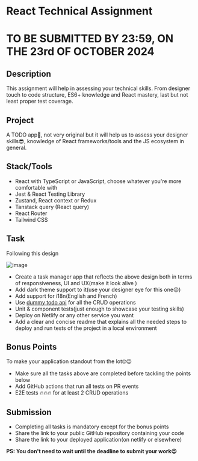 # React Technical Assignment

# TO BE SUBMITTED BY 23:59, ON THE 23rd OF OCTOBER 2024

## Description

This assignment will help in assessing your technical skills. From designer touch to code structure, ES6+ knowledge and React mastery, last but not least proper test coverage.

## Project

A TODO app🤪, not very original but it will help us to assess your designer skills😎, knowledge of React frameworks/tools and the JS ecosystem in general.

## Stack/Tools

- React with TypeScript or JavaScript, choose whatever you're more comfortable with
- Jest & React Testing Library
- Zustand, React context or Redux
- Tanstack query (React query)
- React Router
- Tailwind CSS

## Task

Following this design

![image](https://github.com/user-attachments/assets/e8b88ba3-b583-47ce-b191-a1f641540713)


- Create a task manager app that reflects the above design both in terms of responsiveness, UI and UX(make it look alive )
- Add dark theme support to it(use your designer eye for this one😉)
- Add support for i18n(English and French)
- Use [dummy todo api](https://dummyjson.com/docs/todos) for all the CRUD operations
- Unit & component tests(just enough to showcase your testing skills)
- Deploy on Netlify or any other service you want
- Add a clear and concise readme that explains all the needed steps to deploy and run tests of the project in a local environment

## Bonus Points

To make your application standout from the lot🤓😉

- Make sure all the tasks above are completed before tackling the points below
- Add GitHub actions that run all tests on PR events
- E2E tests 🔥🔥🔥 for at least 2 CRUD operations

## Submission

- Completing all tasks is mandatory except for the bonus points
- Share the link to your public GitHub repository containing your code
- Share the link to your deployed application(on netlify or elsewhere)

**PS: You don't need to wait until the deadline to submit your work😉**
